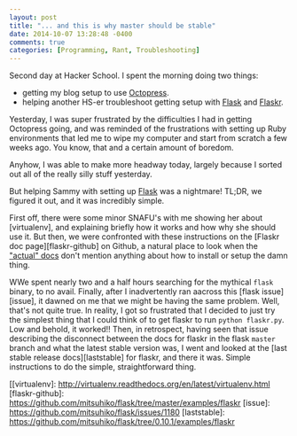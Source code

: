 ```yaml
---
layout: post
title: "... and this is why master should be stable"
date: 2014-10-07 13:28:48 -0400
comments: true
categories: [Programming, Rant, Troubleshooting]
---
```


Second day at Hacker School.  I spent the morning doing two things:

- getting my blog setup to use [Octopress].
- helping another HS-er troubleshoot getting setup with [Flask] and [Flaskr].

[Octopress]: http://octopress.org/
[Flask]: http://flask.pocoo.org/
[Flaskr]: http://flask.pocoo.org/docs/0.10/tutorial/introduction/

<!--more-->

Yesterday, I was super frustrated by the difficulties I had in getting
Octopress going, and was reminded of the frustrations with setting up
Ruby environments that led me to wipe my computer and start from
scratch a few weeks ago.  You know, that and a certain amount of boredom.

Anyhow, I was able to make more headway today, largely because I
sorted out all of the really silly stuff yesterday.

But helping Sammy with setting up [Flask] was a nightmare!  TL;DR, we
figured it out, and it was incredibly simple.

First off, there were some minor SNAFU's with me showing her about
[virtualenv], and explaining briefly how it works and how why she
should use it.  But then, we were confronted with these instructions
on the [Flaskr doc page][flaskr-github] on Github, a natural place to
look when the ["actual" docs][Flaskr] don't mention anything about how
to install or setup the damn thing.

WWe spent nearly two and a half hours searching for the mythical
`flask` binary, to no avail.  Finally, after I inadvertently ran
aacross this [flask issue][issue], it dawned on me that we might be
having the same problem.  Well, that's not quite true.  In reality, I
got so frustrated that I decided to just try the simplest thing that I
could think of to get flaskr to run `python flaskr.py`.  Low and
behold, it worked!!  Then, in retrospect, having seen that issue
describing the disconnect between the docs for flaskr in the flask
`master` branch and what the latest stable version was, I went and
looked at the [last stable release docs][laststable] for flaskr, and
there it was. Simple instructions to do the simple, straightforward
thing.

[[virtualenv]: http://virtualenv.readthedocs.org/en/latest/virtualenv.html
[flaskr-github]: https://github.com/mitsuhiko/flask/tree/master/examples/flaskr
[issue]: https://github.com/mitsuhiko/flask/issues/1180
[laststable]: https://github.com/mitsuhiko/flask/tree/0.10.1/examples/flaskr
